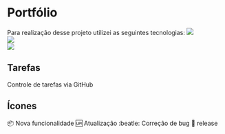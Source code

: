 # Portfólio
Para realização desse projeto utilizei as seguintes tecnologias:
<img src="https://img.shields.io/badge/HTML5-E34F26?style=for-the-badge&logo=html5&logoColor=white">                                                             
<img src="https://img.shields.io/badge/CSS3-1572B6?style=for-the-badge&logo=css3&logoColor=white">                                                               
<img src="https://img.shields.io/badge/JavaScript-F7DF1E?style=for-the-badge&logo=javascript&logoColor=black">

## Tarefas
Controle de tarefas via GitHub

## Ícones

:package: Nova funcionalidade
:up: Atualização
:beatle: Correção de bug
:checkered_flag: release 
